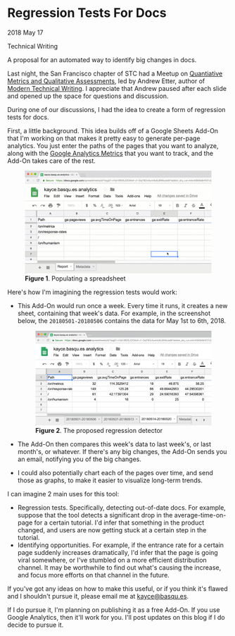 <h1 id="title">Regression Tests For Docs</h1>

<p id="time">
  <time datetime="2018-05-17">2018 May 17</time>
</p>

<p id="category">
  Technical Writing
</p>

<p id="summary">
  A proposal for an automated way to identify big changes in docs.
</p>

Last night, the San Francisco chapter of STC
had a Meetup on [Quantiative Metrics and Qualitative
Assessments](https://www.meetup.com/stc-sf/events/250161416), led by
Andrew Etter, author of [Modern Technical Writing][MTW]. I appreciate that
Andrew paused after each slide and opened up the space for questions and
discussion.

[MTW]: https://www.amazon.com/gp/product/B01A2QL9SS/ref=as_li_tl?ie=UTF8&camp=1789&creative=9325&creativeASIN=B01A2QL9SS&linkCode=as2&tag=kayce0d-20&linkId=9349a535973cb16c11829b9a9286c63e

During one of our discussions, I had the idea to create a form of
regression tests for docs.

First, a little background. This idea builds off of a Google Sheets Add-On that
I'm working on that makes it pretty easy to generate per-page analytics.
You just enter the paths of the pages that you want to analyze, along with
the [Google Analytics Metrics][GAM] that you want to track, and the Add-On
takes care of the rest.

[GAM]: https://developers.google.com/analytics/devguides/reporting/core/dimsmets

<figure>
  <img alt="Populating a spreadsheet."
       src="/media/gab.gif"/>
  <figcaption>
    <b>Figure 1</b>. Populating a spreadsheet
  </figcaption>
</figure>

Here's how I'm imagining the regression tests would work:

* This Add-On would run once a week. Every time it runs, it creates a new
  sheet, containing that week's data. For example, in the screenshot below,
  the `20180501-20180506` contains the data for May 1st to 6th, 2018.

    <figure>
      <img alt="The proposed regression detector."
           src="/media/canary.png"/>
      <figcaption>
        <b>Figure 2</b>. The proposed regression detector
      </figcaption>
    </figure>

* The Add-On then compares this week's data to last week's, or last month's,
  or whatever. If there's any big changes, the Add-On sends you an email,
  notifying you of the big changes.
* I could also potentially chart each of the pages over time, and send
  those as graphs, to make it easier to visualize long-term trends.

I can imagine 2 main uses for this tool:

* Regression tests. Specifically, detecting out-of-date docs. For example,
  suppose that the tool detects a significant drop in the average-time-on-page
  for a certain tutorial. I'd infer that something in the product changed,
  and users are now getting stuck at a certain step in the tutorial.
* Identifying opportunities. For example, if the entrance rate for a certain
  page suddenly increases dramatically, I'd infer that the page is going
  viral somewhere, or I've stumbled on a more efficient distribution channel.
  It may be worthwhile to find out what's causing the increase, and focus
  more efforts on that channel in the future.

If you've got any ideas on how to make this useful, or if you think it's
flawed and I shouldn't pursue it, please email me at kayce@basqu.es.

If I do pursue it, I'm planning on publishing it as a free Add-On. If you use
Google Analytics, then it'll work for you. I'll post updates on this blog if
I do decide to pursue it.
